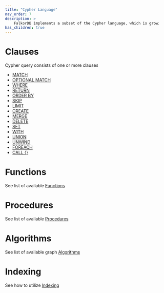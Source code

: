 ```yaml
---
title: "Cypher Language"
nav_order: 7
description: >
    FalkorDB implements a subset of the Cypher language, which is growing as development continues.
has_children: true
---
```


# Clauses

Cypher query consists of one or more clauses

* [MATCH](/cypher/match)
* [OPTIONAL MATCH](/cypher/optional_match)
* [WHERE](/cypher/where)
* [RETURN](/cypher/return)
* [ORDER BY](/cypher/order_by)
* [SKIP](/cypher/skip)
* [LIMIT](/cypher/limit)
* [CREATE](/cypher/create)
* [MERGE](/cypher/merge)
* [DELETE](/cypher/delete)
* [SET](/cypher/set)
* [WITH](/cypher/with)
* [UNION](/cypher/union)
* [UNWIND](/cypher/unwind)
* [FOREACH](/cypher/foreach)
* [CALL {}](/cypher/call)

# Functions

See list of available [Functions](/cypher/functions)

# Procedures

See list of available [Procedures](/cypher/procedures)

# Algorithms

See list of available graph [Algorithms](/cypher/algorithms)

# Indexing

See how to utilize [Indexing](/cypher/index)